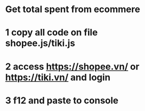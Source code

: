 # Get total spent from ecommere

# 1 copy all code on file shopee.js/tiki.js
# 2 access https://shopee.vn/ or https://tiki.vn/ and login 
# 3 f12 and paste to console 
